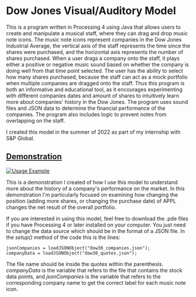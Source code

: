 # Dow Jones Visual/Auditory Model
This is a program written in Processing 4 using Java that allows users to create and manipulate a musical staff, where they can drag and drop music note icons. The music note icons represent companies in the Dow Jones Industrial Average, the vertical axis of the staff represents the time since the shares were purchased, and the horizontal axis represents the number of shares purchased. When a user drags a company onto the staff, it plays either a positive or negative music sound based on whether the company is doing well from that time point selected. The user has the ability to select how many shares purchased, because the staff can act as a mock portfolio when multiple companies are dragged onto the staff. Thus this program is both an informative and educational tool, as it encourages experimenting with different companies dates and amount of shares to intuitively learn more about companies' history in the Dow Jones. The program uses sound files and JSON data to determine the financial performance of the companies. The program also includes logic to prevent notes from overlapping on the staff. 

I created this model in the summer of 2022 as part of my internship with S&P Global. 
<br>
## [Demonstration](https://youtu.be/uLiaaL0SDmk)
[![Usage Example](https://img.youtube.com/vi/uLiaaL0SDmk/0.jpg)](https://youtu.be/uLiaaL0SDmk)

This is a demonstration I created of how I use this model to understand more about the history of a company's performance on the market. In this demonstration I'm particularly focused on examining how changing the position (adding more shares, or changing the purchase date) of APPL changes the net result of the overall portfolio. 

If you are interested in using this model, feel free to download the .pde files if you have Processing 4 or later installed on your computer. You just need to change the data source which should be in the format of a JSON file. In the *setup()* method of the code this is the lines: 
```
jsonCompanies = loadJSONObject("dow30_companies.json");
companyData = loadJSONObject("dow30_quotes.json");
```
The file name should be inside the quotes within the parenthesis. *companyData* is the variable that refers to the file that contains the stock data points, and *jsonCompanies* is the variable that refers to the corresponding company name to get the correct label for each music note icon.
